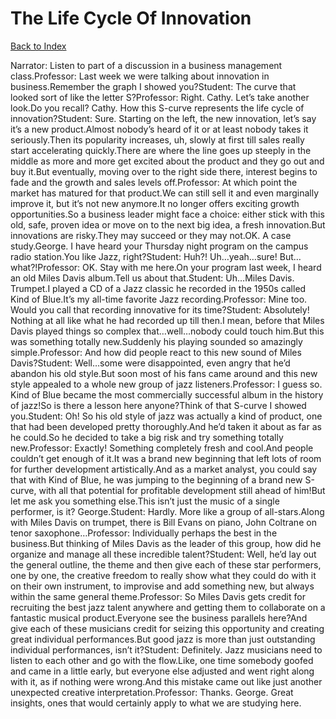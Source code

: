 # The Life Cycle Of Innovation
[Back to Index](https://github.com/windows10010/tpoExtractor/blob/master/README.md)

Narrator: Listen to part of a discussion in a business management class.Professor: Last week we were talking about innovation in business.Remember the graph I showed you?Student: The curve that looked sort of like the letter S?Professor: Right. Cathy. Let’s take another look.Do you recall? Cathy. How this S-curve represents the life cycle of innovation?Student: Sure. Starting on the left, the new innovation, let’s say it’s a new product.Almost nobody’s heard of it or at least nobody takes it seriously.Then its popularity increases, uh, slowly at first till sales really start accelerating quickly.There are where the line goes up steeply in the middle as more and more get excited about the product and they go out and buy it.But eventually, moving over to the right side there, interest begins to fade and the growth and sales levels off.Professor: At which point the market has matured for that product.We can still sell it and even marginally improve it, but it’s not new anymore.It no longer offers exciting growth opportunities.So a business leader might face a choice: either stick with this old, safe, proven idea or move on to the next big idea, a fresh innovation.But innovations are risky.They may succeed or they may not.OK. A case study.George. I have heard your Thursday night program on the campus radio station.You like Jazz, right?Student: Huh?! Uh…yeah…sure! But…what?!Professor: OK. Stay with me here.On your program last week, I heard an old Miles Davis album.Tell us about that.Student: Uh…Miles Davis. Trumpet.I played a CD of a Jazz classic he recorded in the 1950s called Kind of Blue.It’s my all-time favorite Jazz recording.Professor: Mine too. Would you call that recording innovative for its time?Student: Absolutely! Nothing at all like what he had recorded up till then.I mean, before that Miles Davis played things so complex that…well…nobody could touch him.But this was something totally new.Suddenly his playing sounded so amazingly simple.Professor: And how did people react to this new sound of Miles Davis?Student: Well…some were disappointed, even angry that he’d abandon his old style.But soon most of his fans came around and this new style appealed to a whole new group of jazz listeners.Professor: I guess so. Kind of Blue became the most commercially successful album in the history of jazz!So is there a lesson here anyone?Think of that S-curve I showed you.Student: Oh! So his old style of jazz was actually a kind of product, one that had been developed pretty thoroughly.And he’d taken it about as far as he could.So he decided to take a big risk and try something totally new.Professor: Exactly! Something completely fresh and cool.And people couldn’t get enough of it.It was a brand new beginning that left lots of room for further development artistically.And as a market analyst, you could say that with Kind of Blue, he was jumping to the beginning of a brand new S-curve, with all that potential for profitable development still ahead of him!But let me ask you something else.This isn’t just the music of a single performer, is it? George.Student: Hardly. More like a group of all-stars.Along with Miles Davis on trumpet, there is Bill Evans on piano, John Coltrane on tenor saxophone…Professor: Individually perhaps the best in the business.But thinking of Miles Davis as the leader of this group, how did he organize and manage all these incredible talent?Student: Well, he’d lay out the general outline, the theme and then give each of these star performers, one by one, the creative freedom to really show what they could do with it on their own instrument, to improvise and add something new, but always within the same general theme.Professor: So Miles Davis gets credit for recruiting the best jazz talent anywhere and getting them to collaborate on a fantastic musical product.Everyone see the business parallels here?And give each of these musicians credit for seizing this opportunity and creating great individual performances.But good jazz is more than just outstanding individual performances, isn’t it?Student: Definitely. Jazz musicians need to listen to each other and go with the flow.Like, one time somebody goofed and came in a little early, but everyone else adjusted and went right along with it, as if nothing were wrong.And this mistake came out like just another unexpected creative interpretation.Professor: Thanks. George. Great insights, ones that would certainly apply to what we are studying here. 
 